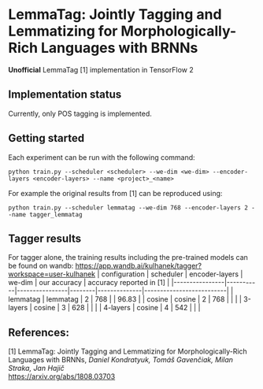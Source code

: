 # LemmaTag: Jointly Tagging and Lemmatizing for Morphologically-Rich Languages with BRNNs
**Unofficial** LemmaTag [1] implementation in TensorFlow 2

## Implementation status
Currently, only POS tagging is implemented.

## Getting started
Each experiment can be run with the following command:
```
python train.py --scheduler <scheduler> --we-dim <we-dim> --encoder-layers <encoder-layers> --name <project>_<name>
```
For example the original results from [1] can be reproduced using:
```
python train.py --scheduler lemmatag --we-dim 768 --encoder-layers 2 --name tagger_lemmatag
```

## Tagger results
For tagger alone, the training results including the pre-trained models can be found on wandb: https://app.wandb.ai/kulhanek/tagger?workspace=user-kulhanek
| configuration  | scheduler | encoder-layers | we-dim | our accuracy | accuracy reported in [1] |
|----------------|-----------|----------------|--------|--------------|--------------------------|
| lemmatag       | lemmatag  | 2              | 768    |              | 96.83                    |
| cosine         | cosine    | 2              | 768    |              |                          |
| 3-layers       | cosine    | 3              | 628    |              |                          |
| 4-layers       | cosine    | 4              | 542    |              |                          |

## References:
[1] LemmaTag: Jointly Tagging and Lemmatizing for Morphologically-Rich Languages with BRNNs, *Daniel Kondratyuk, Tomáš Gavenčiak, Milan Straka, Jan Hajič* <br/>
https://arxiv.org/abs/1808.03703
